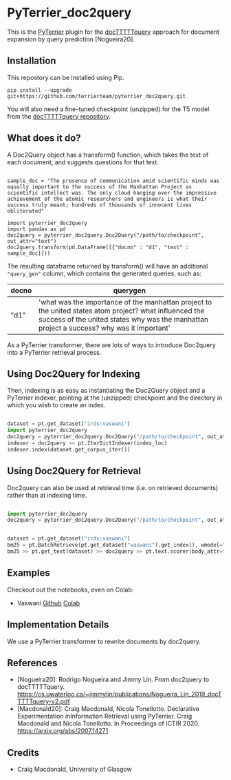 # PyTerrier_doc2query

This is the [PyTerrier](https://github.com/terrier-org/pyterrier) plugin for the [docTTTTTquery](https://github.com/castorini/docTTTTTquery) approach for document expansion by query prediction [Nogueira20].

## Installation

This repostory can be installed using Pip.

    pip install --upgrade git+https://github.com/terrierteam/pyterrier_doc2query.git

You will also need a fine-tuned checkpoint (unzipped) for the T5 model from the [docTTTTTquery repository](https://github.com/castorini/docTTTTTquery#data-and-trained-models-ms-marco-passage-ranking-dataset).


## What does it do?

A Doc2Query object has a transform() function, which takes the text of each document, and suggests questions
for that text. 

```

sample_doc = "The presence of communication amid scientific minds was equally important to the success of the Manhattan Project as scientific intellect was. The only cloud hanging over the impressive achievement of the atomic researchers and engineers is what their success truly meant; hundreds of thousands of innocent lives obliterated"

import pyterrier_doc2query
import pandas as pd
doc2query = pyterrier_doc2query.Doc2Query("/path/to/checkpoint", out_attr="text")
doc2query.transform(pd.DataFrame([{"docno" : "d1", "text" : sample_doc]]))

```

The resulting dataframe returned by transform() will have an additional `"query_gen"` column, which
contains the generated queries, such as:

| docno | querygen  |
|-------|-----------|
| "d1"  | 'what was the importance of the manhattan project to the united states atom project? what influenced the success of the united states why was the manhattan project a success? why was it important' |

As a PyTerrier transformer, there are lots of ways to introduce Doc2query into a PyTerrier retrieval
process.

## Using Doc2Query for Indexing


Then, indexing is as easy as instantiating the Doc2Query object and a PyTerrier indexer, pointing at the (unzipped) checkpoint and the directory in which you wish to create an index.

```python

dataset = pt.get_dataset("irds:vaswani")
import pyterrier_doc2query
doc2query = pyterrier_doc2query.Doc2Query("/path/to/checkpoint", out_attr="text")
indexer = doc2query >> pt.IterDictIndexer(index_loc)
indexer.index(dataset.get_corpus_iter())
```

## Using Doc2Query for Retrieval

Doc2query can also be used at retrieval time (i.e. on retrieved documents) rather than 
at indexing time.

```python

import pyterrier_doc2query
doc2query = pyterrier_doc2query.Doc2Query("/path/to/checkpoint", out_attr="querygen")


dataset = pt.get_dataset("irds:vaswani")
bm25 = pt.BatchRetrieve(pt.get_dataset("vaswani").get_index(), wmodel="BM25")
bm25 >> pt.get_text(dataset) >> doc2query >> pt.text.scorer(body_attr="querygen", wmodel="BM25")

```

## Examples

Checkout out the notebooks, even on Colab:

 - Vaswani [Github](https://github.com/terrierteam/pyterrier_doc2query/blob/master/pyterrier_doc2query_vaswani.ipynb) [Colab](https://colab.research.google.com/github/terrierteam/pyterrier_doc2query/blob/master/pyterrier_doc2query_vaswani.ipynb)

## Implementation Details

We use a PyTerrier transformer to rewrite documents by doc2query.

## References

  - [Nogueira20]: Rodrigo Nogueira and Jimmy Lin. From doc2query to docTTTTTquery. https://cs.uwaterloo.ca/~jimmylin/publications/Nogueira_Lin_2019_docTTTTTquery-v2.pdf
  - [Macdonald20]: Craig Macdonald, Nicola Tonellotto. Declarative Experimentation inInformation Retrieval using PyTerrier. Craig Macdonald and Nicola Tonellotto. In Proceedings of ICTIR 2020. https://arxiv.org/abs/2007.14271

## Credits

- Craig Macdonald, University of Glasgow
